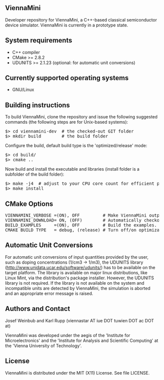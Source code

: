 ViennaMini
--------------------------

Developer repository for ViennaMini, a C++-based classical semiconductor device simulator.
ViennaMini is currently in a prototype state. 

System requirements
--------------------------

* C++ compiler
* CMake >= 2.8.2
* UDUNITS >= 2.1.23 (optional: for automatic unit conversions)

Currently supported operating systems
--------------------------
* GNU/Linux

Building instructions 
--------------------------

To build ViennaMini, clone the repository and issue the following suggested commands (the following steps are for Unix-based systems):

<pre>
$> cd viennamini-dev  # the checked-out GIT folder 
$> mkdir build        # the build folder
</pre>

Configure the build, default build type is the 'optimized/release' mode:
<pre>
$> cd build/
$> cmake ..
</pre>

Now build and install the executable and libraries (install folder is a subfolder of the build folder):
<pre>
$> make -j4  # adjust to your CPU core count for efficient parallel building
$> make install
</pre>

CMake Options
--------------------------

<pre>
VIENNAMINI_VERBOSE =(ON), OFF         # Make ViennaMini output debug messages (default: ON).
VIENNAMINI_DOWNLOAD= ON, (OFF)        # Automatically checkout external dependencies during the build-process, i.e., other Vienna* projects  (default: OFF).
BUILD_EXAMPLES     =(ON), OFF         # Build the examples. The ViennaMini library is generated anyway. (default: ON)
CMAKE_BUILD_TYPE   = debug, (release) # Turn off/on optimizations (default: release, i.e., optimized mode)
</pre>

Automatic Unit Conversions
--------------------------

For automatic unit conversions of input quantities provided by the user, such as doping concentrations (1/cm3 -> 1/m3), 
the UDUNITS library (http://www.unidata.ucar.edu/software/udunits/) has to be available on the target platform.
The library is available on major linux distributions, like Linux Mint, via the distribution's package installer.
However, the UDUNITS library is not required. If the library is not available on the system and incompatible units 
are detected by ViennaMini, the simulation is aborted and an appropriate error message is raised.


Authors and Contact
------------------------

Josef Weinbub and Karl Rupp 
(viennastar AT iue DOT tuwien DOT ac DOT at)

ViennaMini was developed under the aegis of the 'Institute for Microelectronics' and the 'Institute for Analysis and Scientific Computing' at the 'Vienna University of Technology'.


License
--------------------------
ViennaMini is distributed under the MIT (X11) License. See file LICENSE.

